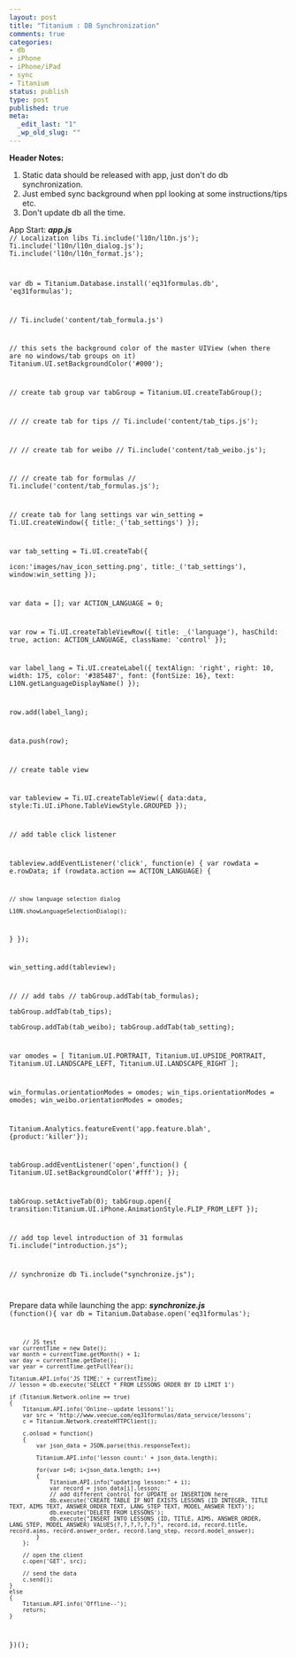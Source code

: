 ```yaml
--- 
layout: post
title: "Titanium : DB Synchronization"
comments: true
categories:
- db
- iPhone
- iPhone/iPad
- sync
- Titanium
status: publish
type: post
published: true
meta: 
  _edit_last: "1"
  _wp_old_slug: ""
---
```

<strong>Header Notes:</strong>
1. Static data should be released with app, just don't do db synchronization.
2. Just embed sync background when ppl looking at some instructions/tips etc.
3. Don't update db all the time.

App Start:
<em><strong>app.js</strong></em>
<code lang='javascript'>
// Localization libs
Ti.include('l10n/l10n.js');
Ti.include('l10n/l10n_dialog.js');
Ti.include('l10n/l10n_format.js');

var db = Titanium.Database.install('eq31formulas.db', 'eq31formulas');

// Ti.include('content/tab_formula.js')

// this sets the background color of the master UIView (when there are no windows/tab groups on it)
Titanium.UI.setBackgroundColor('#000');

// create tab group
var tabGroup = Titanium.UI.createTabGroup();

//
// create tab for tips
//
Ti.include('content/tab_tips.js');

//
// create tab for weibo
//
Ti.include('content/tab_weibo.js');

//
// create tab for formulas
//
Ti.include('content/tab_formulas.js');

// create tab for lang settings
var win_setting = Ti.UI.createWindow({
    title:_('tab_settings')
});

var tab_setting = Ti.UI.createTab({  
    icon:'images/nav_icon_setting.png',
    title:_('tab_settings'),
    window:win_setting
});

var data = [];
var ACTION_LANGUAGE = 0;

var row = Ti.UI.createTableViewRow({
  title: _('language'),
  hasChild: true,
  action: ACTION_LANGUAGE,
  className: 'control'
});

var label_lang = Ti.UI.createLabel({
  textAlign: 'right',
  right: 10,
  width: 175,
  color: '#385487',
  font: {fontSize: 16},
  text: L10N.getLanguageDisplayName()
});

row.add(label_lang);

data.push(row);

// create table view

var tableview = Ti.UI.createTableView({
  data:data,
  style:Ti.UI.iPhone.TableViewStyle.GROUPED
});

// add table click listener

tableview.addEventListener('click', function(e) {
  var rowdata = e.rowData;
  if (rowdata.action == ACTION_LANGUAGE) {

    // show language selection dialog

    L10N.showLanguageSelectionDialog();
  }
});

win_setting.add(tableview);

//
//  add tabs
//
tabGroup.addTab(tab_formulas);  
tabGroup.addTab(tab_tips);  
tabGroup.addTab(tab_weibo);
tabGroup.addTab(tab_setting);  

var omodes = [
	Titanium.UI.PORTRAIT,
	Titanium.UI.UPSIDE_PORTRAIT,
	Titanium.UI.LANDSCAPE_LEFT,
	Titanium.UI.LANDSCAPE_RIGHT
];

win_formulas.orientationModes = omodes;
win_tips.orientationModes = omodes;
win_weibo.orientationModes = omodes;

Titanium.Analytics.featureEvent('app.feature.blah',{product:'killer'});

tabGroup.addEventListener('open',function()
{
	Titanium.UI.setBackgroundColor('#fff');
});

tabGroup.setActiveTab(0);
tabGroup.open({
	transition:Titanium.UI.iPhone.AnimationStyle.FLIP_FROM_LEFT
});

// add top level introduction of 31 formulas
Ti.include("introduction.js");

// synchronize db
Ti.include("synchronize.js");

</code>

Prepare data while launching the app:
<em><strong>synchronize.js</strong></em>
<code lang="javascript">
(function(){
	var db = Titanium.Database.open('eq31formulas');
	
        // JS test
	var currentTime = new Date();
	var month = currentTime.getMonth() + 1;
	var day = currentTime.getDate();
	var year = currentTime.getFullYear();
	
	Titanium.API.info('JS TIME:' + currentTime);
	// lesson = db.execute('SELECT * FROM LESSONS ORDER BY ID LIMIT 1')
	
	if (Titanium.Network.online == true)
	{
		Titanium.API.info('Online--update lessons!');
		var src = 'http://www.veecue.com/eq31formulas/data_service/lessons';
		c = Titanium.Network.createHTTPClient();

		c.onload = function()
		{	
			var json_data = JSON.parse(this.responseText);
			
			Titanium.API.info('lesson count:' + json_data.length);
			
			for(var i=0; i<json_data.length; i++)
			{
				Titanium.API.info("updating lesson:" + i);
				var record = json_data[i].lesson;
				// add different control for UPDATE or INSERTION here
				db.execute('CREATE TABLE IF NOT EXISTS LESSONS (ID INTEGER, TITLE TEXT, AIMS TEXT, ANSWER_ORDER TEXT, LANG_STEP TEXT, MODEL_ANSWER TEXT)');
				db.execute('DELETE FROM LESSONS');
				db.execute("INSERT INTO LESSONS (ID, TITLE, AIMS, ANSWER_ORDER, LANG_STEP, MODEL_ANSWER) VALUES(?,?,?,?,?,?)", record.id, record.title, record.aims, record.answer_order, record.lang_step, record.model_answer);	
			}
		};
 
		// open the client
		c.open('GET', src);
		
		// send the data
		c.send();
	}
	else
	{
		Titanium.API.info('Offline--');
		return;
	}  	
})();
</code>
